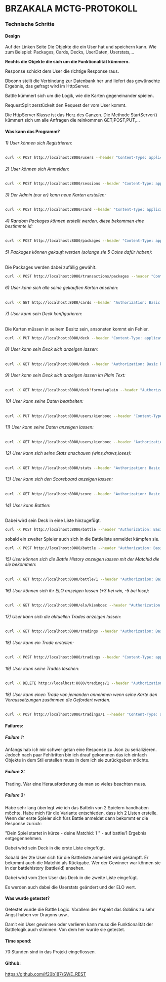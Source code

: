 # BRZAKALA					MCTG-PROTOKOLL

### Technische Schritte

#### Design



Auf der Linken Seite Die Objekte die ein User hat und speichern kann. Wie zum Beispiel: Packages, Cards, Decks, UserDaten, Userstats,...



**Rechts die  Objekte die sich um die Funktionalität kümmern.** 

Response schickt dem User die richtige Response raus.

Dbconn stellt die Verbindung zur Datenbank her und liefert das gewünschte Ergebnis, das gefragt wird im HttpServer.

Battle kümmert sich um die Logik, wie die Karten gegeneinander spielen.

RequestSplit zerstückelt den Request der vom User kommt. 

Die HttpServer Klasse ist das Herz des Ganzen. Die Methode StartServer() kümmert sich um alle Anfragen die reinkommen GET,POST,PUT,... 

#### Was kann das Programm?

###### 1) User können sich Registrieren:

```bash
curl -X POST http://localhost:8080/users --header "Content-Type: application/json" -d "{\"Username\":\"kienboec\", \"Password\":\"daniel\"}"
```

###### 2) User können sich Anmelden:

```bash
curl -X POST http://localhost:8080/sessions --header "Content-Type: application/json" -d "{\"Username\":\"kienboec\",    \"Password\":\"daniel\"}"
```

###### 3) Der Admin (nur er) kann neue Karten erstellen:

```bash
curl -X POST http://localhost:8080/card --header "Content-Type: application/json" --header "Authorization: Basic admin-mtcgToken" -d "{\"id\": 1, \"name\": \"Goblin\", \"damage\": 37, \"element\": \"water\", \"type\": \"spell\"}"
```

###### 4) Random Packages können erstellt werden, diese bekommen eine bestimmte id:

```bash
curl -X POST http://localhost:8080/packages --header "Content-Type: application/json" --header "Authorization: Basic admin-mtcgToken"  
```

###### 5) Packages können gekauft werden (solange sie 5 Coins dafür haben):

Die Packages werden dabei zufällig gewählt.

```bash
curl -X POST http://localhost:8080/transactions/packages --header "Content-Type: application/json" --header "Authorization: Basic kienboec-mtcgToken"
```

###### 6) User kann sich alle seine gekauften Karten ansehen:

```bash
curl -X GET http://localhost:8080/cards --header "Authorization: Basic kienboec-mtcgToken"
```

###### 7) User kann sein Deck konfigurieren:

Die Karten müssen in seinem Besitz sein, ansonsten kommt ein Fehler.

```bash
curl -X PUT http://localhost:8080/deck --header "Content-Type: application/json" --header "Authorization: Basic kienboec-mtcgToken" -d "[\"1\", \"3\", \"6\", \"9\"]" 
```

###### 8) User kann sein Deck sich anzeigen lassen:

```bash
curl -X GET http://localhost:8080/deck --header "Authorization: Basic kienboec-mtcgToken"
```

###### 9) User kann sein Deck sich anzeigen lassen im Plain Text:

```bash
curl -X GET http://localhost:8080/deck?format=plain --header "Authorization: Basic kienboec-mtcgToken"
```

###### 10) User kann seine Daten bearbeiten:

```bash
curl -X PUT http://localhost:8080/users/kienboec --header "Content-Type: application/json" --header "Authorization: Basic kienboec-mtcgToken" -d "{\"Name\": \"Kienboeck\",  \"Bio\": \"me playin...\", \"Image\": \":-)\"}"
```

###### 11) User kann seine Daten anzeigen lassen:

```bash
curl -X GET http://localhost:8080/users/kienboec --header "Authorization: Basic kienboec-mtcgToken"
```

###### 12) User kann sich seine Stats anschauen (wins,draws,loses):

```bash
curl -X GET http://localhost:8080/stats --header "Authorization: Basic kienboec-mtcgToken"
```

###### 13) User kann sich den Scoreboard anzeigen lassen: 

```bash
curl -X GET http://localhost:8080/score --header "Authorization: Basic kienboec-mtcgToken"
```

###### 14) User kann Battlen:

Dabei wird sein Deck in eine Liste hinzugefügt.

```bash
curl -X POST http://localhost:8080/battle --header "Authorization: Basic testuser1-mtcgToken"
```

sobald ein zweiter Spieler auch sich in die Battleliste anmeldet kämpfen sie.

```bash
curl -X POST http://localhost:8080/battle --header "Authorization: Basic testuser2-mtcgToken"
```

###### 15) User können sich die Battle History anzeigen lassen mit der Matchid die sie bekommen:

```bash
curl -X GET http://localhost:8080/battle/1 --header "Authorization: Basic kienboec-mtcgToken" 
```

###### 16) User können sich ihr ELO anzeigen lassen (+3 bei win, -5 bei lose):

```bash
curl -X GET http://localhost:8080/elo/kienboec --header "Authorization: Basic kienboec-mtcgToken"
```

###### 17) User kann sich die aktuellen Trades anzeigen lassen:

```bash
curl -X GET http://localhost:8080/tradings --header "Authorization: Basic testuser1-mtcgToken"
```

###### 18) User kann ein Trade erstellen:

```bash
curl -X POST http://localhost:8080/tradings --header "Content-Type: application/json" --header "Authorization: Basic testuser1-mtcgToken" -d "{\"Tradingid\": \"1\", \"Karte\": \"1\", \"MinDamage\": \"30\", \"Type\": \"spell\"}"
```

###### 19) User kann seine Trades löschen:

```bash
curl -X DELETE http://localhost:8080/tradings/1 --header "Authorization: Basic kienboec-mtcgToken"
```

###### 18) User kann einen Trade von jemanden annehmen wenn seine Karte den Voraussetzungen zustimmen die Gefordert werden.

```bash
curl -X POST http://localhost:8080/tradings/1 --header "Content-Type: application/json" --header "Authorization: Basic testuser2-mtcgToken" -d "11"

```

#### Failures:

##### Failure 1:

Anfangs hab ich mir schwer getan eine Response zu Json zu serializieren. Jedoch nach paar Fehltritten bin ich drauf gekommen das ich einfach Objekte in dem Stil erstellen muss in dem ich sie zurückgeben möchte. 

##### Failure 2:

Trading. War eine Herausforderung da man so vieles beachten muss. 

##### Failure 3:

Habe sehr lang überlegt wie ich das Batteln von 2 Spielern handhaben möchte. Habe mich für die Variante entschieden, dass ich 2 Listen erstelle. Wenn der erste Spieler sich fürs Battle anmeldet dann bekommt er die Response zurück: 

"Dein Spiel startet in kürze - deine Matchid: 1 " - auf battle/1 Ergebnis entgegennehmen.

Dabei wird sein Deck in die erste Liste eingefügt.

Sobald der 2te User sich für die Battleliste anmeldet wird gekämpft. Er bekommt auch die Matchid als Rückgabe. Wer der Gewinner war können sie in der battlehistory (battle/id) ansehen.

Dabei wird vom 2ten User das Deck in die zweite Liste eingefügt.

Es werden auch dabei die Userstats geändert und der ELO wert.

#### Was wurde getestet?

Getestet wurde die Battle Logic. Vorallem der Aspekt das Goblins zu sehr Angst haben vor Dragons usw..

Damit ein User gewinnen oder verlieren kann muss die Funktionalität der Battlelogik auch stimmen. Von dem her wurde sie getestet.

#### Time spend:

70 Stunden sind in das Projekt eingeflossen.

#### Github:

https://github.com/if20b187/SWE_REST
 
